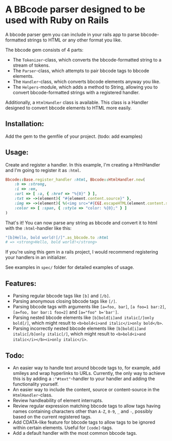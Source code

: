 A BBcode parser designed to be used with Ruby on Rails
======================================================
A bbcode parser gem you can include in your rails app to parse bbcode-formatted
strings to HTML or any other format you like.

The bbcode gem consists of 4 parts:

- The `Tokenizer`-class, which converts the bbcode-formatted string to a stream
  of tokens.
- The `Parser`-class, which attempts to pair bbcode tags to bbcode elements.
- The `Handler`-class, which converts bbcode elements anyway you like.
- The `Helpers`-module, which adds a method to String, allowing you to convert
  bbcode-formatted strings with a registered handler.

Additionally, a `HtmlHandler` class is available. This class is a Handler
designed to convert bbcode elements to HTML more easily.

Installation:
-------------
Add the gem to the gemfile of your project.
(todo: add examples)

Usage:
------
Create and register a handler. In this example, I'm creating a HtmlHandler and
I'm going to register it as `:html`.

```ruby
Bbcode::Base.register_handler :html, Bbcode::HtmlHandler.new(
	:b => :strong,
	:i => :em,
	:url => [ :a, { :href => "%{0}" } ],
	:txt => ->(element){ "#{element.content.source}" },
	:img => ->(element){ %(<img src="#{CGI.escapeHTML(element.content.source)}">) },
	:color => [ :span, { :style => "color: %{0};" } ]
)
```

That's it! You can now parse any string as bbcode and convert it to html with
the `:html`-handler like this:

```ruby
"[b]Hello, bold world![/]".as_bbcode.to :html
# => <strong>Hello, bold world!</strong>
```

If you're using this gem in a rails project, I would recommend registering your
handlers in an initializer.

See examples in `spec/` folder for detailed examples of usage.

Features:
---------
* Parsing regular bbcode tags like `[b]` and `[/b]`.
* Parsing anonymous closing bbcode tags like `[/]`.
* Parsing bbcode tags with arguments like `[a=foo, bar]`, `[a foo=1 bar:2]`,
  `[a=foo, bar bar:1 foo=2]` and `[a="foo" b='bar']`.
* Parsing nested bbcode elements like `[b]bold[i]and italic[/]only bold[/]`,
  which might result to `<b>bold<i>and italic</i>only bold</b>`.
* Parsing incorrectly nested bbcode elements like `[b]bold[i]and italic[/b]only
  italic[/]`, which might result to `<b>bold<i>and italic</i></b><i>only
  italic</i>`.

Todo:
-----
* An easier way to handle text around bbcode tags to, for example, add smileys
  and wrap hyperlinks to URLs. Currently, the only way to achieve this is by
  adding a `:"#text"`-handler to your handler and adding the functionality
  yourself.
* An easier way to include the content, source or content-source in the
  `HtmlHandler`-class.
* Review handleability of element interrupts.
* Review regular expression matching bbcode tags to allow tags having names
  containing characters other than `A-Z`, `0-9`, `_` and `-`, possibly based on
  the current registered tags.
* Add CDATA-like feature for bbcode tags to allow tags to be ignored within
  certain elements. Useful for `[code]`-tags.
* Add a default handler with the most common bbcode tags.